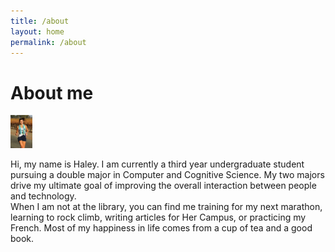 ```yaml
---
title: /about
layout: home
permalink: /about
---
```


# About me  

<img style = "width: 7%; height: 7%; ; " src="./haley4.jpg"  alt="Profile Picture"  /> 

Hi, my name is Haley. I am currently a third year undergraduate student pursuing a double major in Computer and Cognitive Science. My two majors drive my ultimate goal of improving the overall interaction between people and technology.
<br>
When I am not at the library, you can find me training for my next marathon, learning to rock climb, writing articles for Her Campus, or practicing my French. Most of my happiness in life comes from a cup of tea and a good book.
